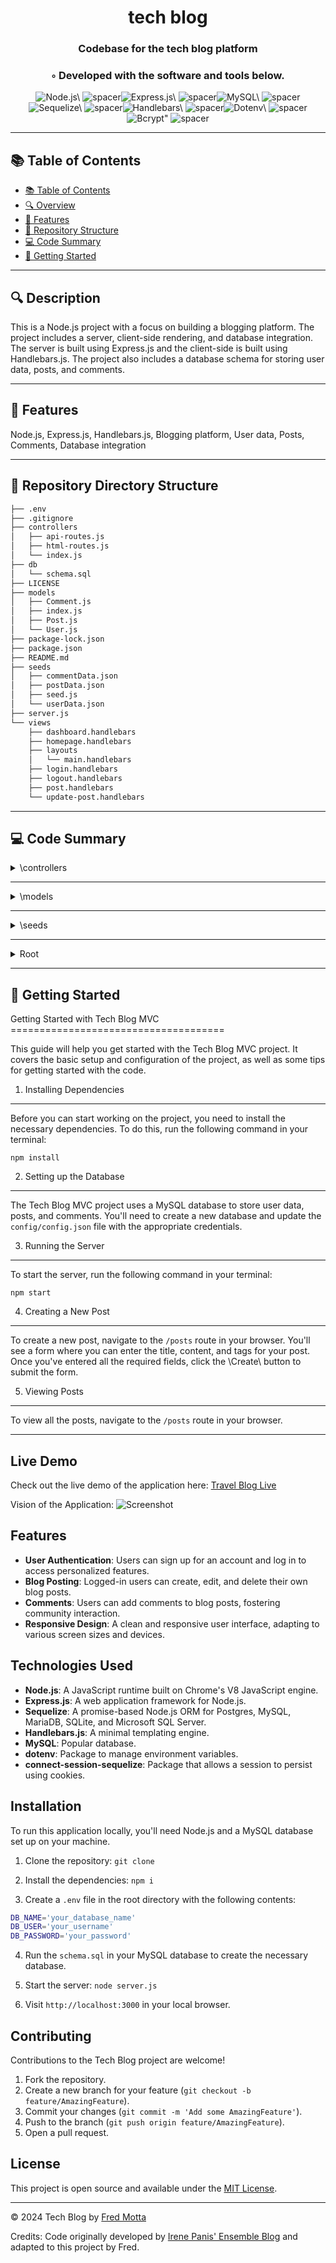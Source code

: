 
  <div align="center">
  <h1 align="center">tech blog</h1>
  <h3>Codebase for the tech blog platform</h3>
  <h3>◦ Developed with the software and tools below.</h3>
  <p align="center"><img src="https://img.shields.io/badge/-Node.js-004E89?logo=Node.js&style=social" alt='Node.js\' />
<img src="https://via.placeholder.com/1/0000/00000000" alt="spacer" /><img src="https://img.shields.io/badge/-Express.js-004E89?logo=Express.js&style=social" alt='Express.js\' />
<img src="https://via.placeholder.com/1/0000/00000000" alt="spacer" /><img src="https://img.shields.io/badge/-MySQL-004E89?logo=MySQL&style=social" alt='MySQL\' />
<img src="https://via.placeholder.com/1/0000/00000000" alt="spacer" /><img src="https://img.shields.io/badge/-Sequelize-004E89?logo=Sequelize&style=social" alt='Sequelize\' />
<img src="https://via.placeholder.com/1/0000/00000000" alt="spacer" /><img src="https://img.shields.io/badge/-Handlebars-004E89?logo=Handlebars&style=social" alt='Handlebars\' />
<img src="https://via.placeholder.com/1/0000/00000000" alt="spacer" /><img src="https://img.shields.io/badge/-Dotenv-004E89?logo=Dotenv&style=social" alt='Dotenv\' />
<img src="https://via.placeholder.com/1/0000/00000000" alt="spacer" /><img src="https://img.shields.io/badge/-Bcrypt-004E89?logo=Bcrypt&style=social" alt='Bcrypt"' />
<img src="https://via.placeholder.com/1/0000/00000000" alt="spacer" />
  </p>
  </div>
  
  ---
  ## 📚 Table of Contents
  - [📚 Table of Contents](#-table-of-contents)
  - [🔍 Overview](#-overview)
  - [🌟 Features](#-features)
  - [📁 Repository Structure](#-repository-structure)
  - [💻 Code Summary](#-code-summary)
  - [🚀 Getting Started](#-getting-started)
  
  ---
  
  
  ## 🔍 Description

 This is a Node.js project with a focus on building a blogging platform. The project includes a server, client-side rendering, and database integration. The server is built using Express.js and the client-side is built using Handlebars.js. The project also includes a database schema for storing user data, posts, and comments.

---

## 🌟 Features

 Node.js, Express.js, Handlebars.js, Blogging platform, User data, Posts, Comments, Database integration

---

## 📁 Repository Directory Structure

```bash
├── .env
├── .gitignore
├── controllers
│   ├── api-routes.js
│   ├── html-routes.js
│   └── index.js
├── db
│   └── schema.sql
├── LICENSE
├── models
│   ├── Comment.js
│   ├── index.js
│   ├── Post.js
│   └── User.js
├── package-lock.json
├── package.json
├── README.md
├── seeds
│   ├── commentData.json
│   ├── postData.json
│   ├── seed.js
│   └── userData.json
├── server.js
└── views
    ├── dashboard.handlebars
    ├── homepage.handlebars
    ├── layouts
    │   └── main.handlebars
    ├── login.handlebars
    ├── logout.handlebars
    ├── post.handlebars
    └── update-post.handlebars

```

---

## 💻 Code Summary

<details><summary>\controllers</summary>

| File | Summary |
| ---- | ------- |
| api-routes.js |  The code defines a router for an Express.js application that handles various HTTP requests and interacts with the Sequelize ORM to perform CRUD (create, read, update, delete) operations on models. |
| html-routes.js |  The code defines an Express.js router that handles requests for a social media platform, including rendering homepage, dashboard, individual post pages, and login/logout functionality. |
| index.js |  The code defines an Express.js router and imports two sets of routes, then uses them in the order they were imported, exporting the router for use in the application. |

</details>

---

<details><summary>\models</summary>

| File | Summary |
| ---- | ------- |
| Comment.js |  The code defines a Sequelize model for a Comment table, with columns for an ID, content, creator (a username), date created, and post ID (a foreign key referencing the ID of a related Post table). |
| index.js |  The code defines associations between three models (User, Post, and Comment) using Sequelize's ORM. Specifically, it establishes a one-to-many relationship between User and Post, with the foreign key being the username, and another one-to-many relationship between Post and Comment, with the foreign key being the post id. |
| Post.js |  The code defines a Post model in Sequelize, which represents a table in a database. The model has several columns, including an ID column, a title column, a content column, a creator column (which is a foreign key referencing the username of a user), and a date created column. The model also specifies that it should be connected to a database using the sequelize object from the connection.js file. |
| User.js |  The code defines a User model in Sequelize, which represents a user entity with an ID, username, and password. The model has a custom checkPassword method that uses bcrypt to compare the provided login password with the hashed password stored in the database. The model also has a beforeCreate hook that hashes the password before creating a new user. |

</details>

---

<details><summary>\seeds</summary>

| File | Summary |
| ---- | ------- |
| seed.js |  The code imports Sequelize, models, and data from JSON files, and then seeds the database with the data using the bulkCreate method. |

</details>

---

<details><summary>Root</summary>

| File | Summary |
| ---- | ------- |
| server.js |  The code initializes an Express.js server, sets up session and cookie management with Sequelize, and defines middleware for checking if a user is logged in or authenticated via a session store. |

</details>

---

## 🚀 Getting Started

 Getting Started with Tech Blog MVC<br>=====================================

This guide will help you get started with the Tech Blog MVC project. It covers the basic setup and configuration of the project, as well as some tips for getting started with the code.

1. Installing Dependencies
---------------------------

Before you can start working on the project, you need to install the necessary dependencies. To do this, run the following command in your terminal:
```
npm install
```
2. Setting up the Database
--------------------------

The Tech Blog MVC project uses a MySQL database to store user data, posts, and comments. You'll need to create a new database and update the `config/config.json` file with the appropriate credentials.

3. Running the Server
----------------------

To start the server, run the following command in your terminal:
```
npm start
```
4. Creating a New Post
-----------------------

To create a new post, navigate to the `/posts` route in your browser. You'll see a form where you can enter the title, content, and tags for your post. Once you've entered all the required fields, click the \Create\ button to submit the form.

5. Viewing Posts
-----------------

To view all the posts, navigate to the `/posts` route in your browser.

---
## Live Demo

Check out the live demo of the application here: [Travel Blog Live](https://tech-blog-mvc-express-8bd9dcae84c7.herokuapp.com/)

Vision of the Application: ![Screenshot](public/img/Screenshot_tech_blog.png)

## Features

- **User Authentication**: Users can sign up for an account and log in to access personalized features.
- **Blog Posting**: Logged-in users can create, edit, and delete their own blog posts.
- **Comments**: Users can add comments to blog posts, fostering community interaction.
- **Responsive Design**: A clean and responsive user interface, adapting to various screen sizes and devices.

## Technologies Used

- **Node.js**: A JavaScript runtime built on Chrome's V8 JavaScript engine.
- **Express.js**: A web application framework for Node.js.
- **Sequelize**: A promise-based Node.js ORM for Postgres, MySQL, MariaDB, SQLite, and Microsoft SQL Server.
- **Handlebars.js**: A minimal templating engine.
- **MySQL**: Popular database.
- **dotenv**: Package to manage environment variables.
- **connect-session-sequelize**: Package that allows a session to persist using cookies.

## Installation

To run this application locally, you'll need Node.js and a MySQL database set up on your machine.

1. Clone the repository: ```git clone```

2. Install the dependencies: ```npm i```

3. Create a `.env` file in the root directory with the following contents:
```bash
DB_NAME='your_database_name'
DB_USER='your_username'
DB_PASSWORD='your_password'
```
4. Run the ```schema.sql``` in your MySQL database to create the necessary database.

5. Start the server: ```node server.js```

6. Visit ```http://localhost:3000``` in your local browser.

## Contributing

Contributions to the Tech Blog project are welcome!

1. Fork the repository.
2. Create a new branch for your feature (```git checkout -b feature/AmazingFeature```).
3. Commit your changes (```git commit -m 'Add some AmazingFeature'```).
4. Push to the branch (```git push origin feature/AmazingFeature```).
5. Open a pull request.


## License

This project is open source and available under the [MIT License](LICENSE).

---

© 2024 Tech Blog by [Fred Motta](https://github.com/fredm23579)

Credits: Code originally developed by [Irene Panis' Ensemble Blog](https://github.com/irene-panis) and adapted to this project by Fred.